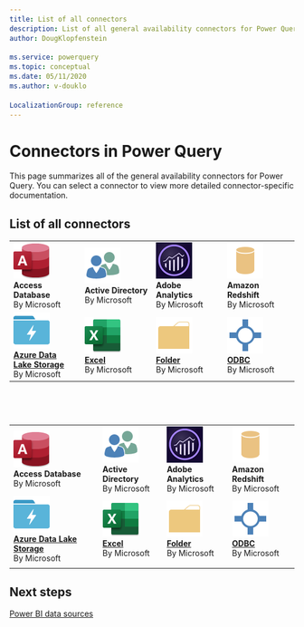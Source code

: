 ```yaml
---
title: List of all connectors
description: List of all general availability connectors for Power Query
author: DougKlopfenstein

ms.service: powerquery
ms.topic: conceptual
ms.date: 05/11/2020
ms.author: v-douklo

LocalizationGroup: reference
---
```


# Connectors in Power Query

This page summarizes all of the general availability connectors for Power Query. You can select a connector to view more detailed connector-specific documentation.

## List of all connectors

<table>
    <tr>
        <td width="25%"><img src="media/list-of-all-connectors/AccessDatabase64.png" alt="Access Database connector" /><br/><b>Access Database</b><br/>By Microsoft
        </td>
        <td width="25%"><img src="media/list-of-all-connectors/ActiveDirectory64.png" alt="Active Directory connector" /><br/><b>Active Directory</b><br/>By Microsoft
        </td>
        <td width="25%"><img src="media/list-of-all-connectors/AdobeAnalytics64.png" alt="Adobe Analytics connector" /><br/><b>Adobe Analytics</b><br/>By Microsoft
        </td>
        <td width="25%"><img src="media/list-of-all-connectors/AmazonRedshift64.png" alt="Amazon Redshift connector" /><br/><b>Amazon Redshift</b><br/>By Microsoft
        </td>
    </tr>
    <tr>
        <td><a href="./connectors/datalakestorage.md"><img src="media/list-of-all-connectors/DataLake64.png" alt="Azure Data Lake Storage connector" /><br/><b>Azure Data Lake Storage</b></a><br/>By Microsoft
        </td>
        <td><a href="./connectors/excel.md"><img src="media/list-of-all-connectors/ExcelWorkbook64.png" alt="Excel connector" /><br/><b>Excel</b></a><br/>By Microsoft
        </td>
        <td><a href="./connectors/folder.md"><img src="media/list-of-all-connectors/folder64.png" alt="Folder connector" /><br/><b>Folder</b></a><br/>By Microsoft
        </td>
        <td><a href="./connectors/ODBC.md"><img src="media/list-of-all-connectors/Odbc64.png" alt="ODBC connector" /><br/><b>ODBC</b></a><br/>By Microsoft
        </td>
    </tr>
</table>

&nbsp;

&nbsp;

| | | | |
| --- | --- | --- | --- |
| ![Access Database connector](media/list-of-all-connectors/AccessDatabase64.png)<br/>**Access Database**<br/>By Microsoft | ![Active Directory connector](media/list-of-all-connectors/ActiveDirectory64.png)<br/>**Active Directory**<br/>By Microsoft | ![Adobe Analytics connector](media/list-of-all-connectors/AdobeAnalytics64.png)<br/>**Adobe Analytics**<br/>By Microsoft | ![Amazon Redshift connector](media/list-of-all-connectors/AmazonRedshift64.png)<br/>**Amazon Redshift**<br/>By Microsoft |
| [![Azure Data Lake Storage connector](media/list-of-all-connectors/DataLake64.png)<br/>**Azure Data Lake Storage**](./connectors/datalakestorage.md)</br>By Microsoft | [![Excel connector](media/list-of-all-connectors/ExcelWorkbook64.png)<br/>**Excel**](./connectors/excel.md)<br/>By Microsoft | [![Folder connector](media/list-of-all-connectors/folder64.png)<br/>**Folder**](./connectors/folder.md)<br/>By Microsoft | [![ODBC connector](media/list-of-all-connectors/Odbc64.png)<br/>**ODBC**](./connectors/ODBC.md)</br>By Microsoft |
| | | | |

## Next steps

[Power BI data sources](https://docs.microsoft.com/power-bi/power-bi-data-sources)
